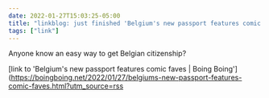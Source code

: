 ```yaml
---
date: 2022-01-27T15:03:25-05:00
title: "linkblog: just finished 'Belgium's new passport features comic faves | Boing Boing'"
tags: ["link"]
---
```

Anyone know an easy way to get Belgian citizenship?
 
[link to 'Belgium's new passport features comic faves | Boing Boing'](https://boingboing.net/2022/01/27/belgiums-new-passport-features-comic-faves.html?utm_source=rss
